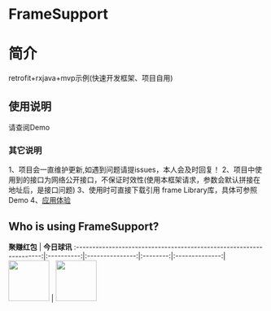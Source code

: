 # FrameSupport
# 简介
retrofit+rxjava+mvp示例(快速开发框架、项目自用)
## 使用说明
请查阅Demo
### 其它说明
1、项目会一直维护更新,如遇到问题请提issues，本人会及时回复！
2、项目中使用到的接口为网络公开接口，不保证时效性(使用本框架请求，参数会默认拼接在地址后，是接口问题)
3、使用时可直接下载引用 frame Library库，具体可参照Demo
4、[应用体验](https://github.com/OneGreenHand/FrameSupport/blob/master/%E5%AE%89%E8%A3%85%E5%8C%85/app-release_AA000.apk)

## Who is using FrameSupport?

**聚赚红包** | **今日球讯**
:-------------------------------------------------------------------:|:----------:|:---------------:|:--------:|:--------------:|
[<img src="https://pp.myapp.com/ma_icon/0/icon_53800104_1563159294/96" width="80" height="80">](https://sj.qq.com/myapp/detail.htm?apkName=com.mcht.redpacket) | [<img src="https://appicon.pgyer.com/image/view/app_icons/c7b0d372a512d43cc4e19aafc4b4ab7d/120" width="80" height="80">](https://ffcwap.com/upload/biapp/)